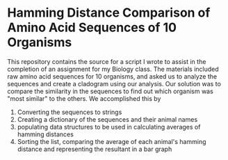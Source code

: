 # Hamming Distance Comparison of Amino Acid Sequences of 10 Organisms

This repository contains the source for a script I wrote to assist in the completion of an assignment for my Biology class. The materials included raw amino acid sequences for 10 organisms, and asked us to analyze the sequences and create a cladogram using our analysis. Our solution was to compare the similarity in the sequences to find out which organism was "most similar" to the others. We accomplished this by

1. Converting the sequences to strings
2. Creating a dictionary of the sequences and their animal names
3. populating data structures to be used in calculating averages of hamming distances
4. Sorting the list, comparing the average of each animal's hamming distance and representing the resultant in a bar graph
